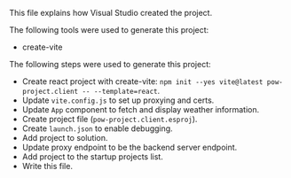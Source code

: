 This file explains how Visual Studio created the project.

The following tools were used to generate this project:
- create-vite

The following steps were used to generate this project:
- Create react project with create-vite: `npm init --yes vite@latest pow-project.client -- --template=react`.
- Update `vite.config.js` to set up proxying and certs.
- Update `App` component to fetch and display weather information.
- Create project file (`pow-project.client.esproj`).
- Create `launch.json` to enable debugging.
- Add project to solution.
- Update proxy endpoint to be the backend server endpoint.
- Add project to the startup projects list.
- Write this file.
